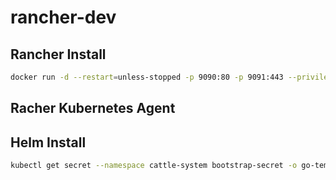 # rancher-dev

## Rancher Install

```sh
docker run -d --restart=unless-stopped -p 9090:80 -p 9091:443 --privileged -v /opt/rancher:/var/lib/rancher --name=rancher-dev rancher/rancher:v2.11.1-rc2-amd64
```

## Racher Kubernetes Agent


## Helm Install

```sh
kubectl get secret --namespace cattle-system bootstrap-secret -o go-template='{{.data.bootstrapPassword|base64decode}}{{"\n"}}'
```